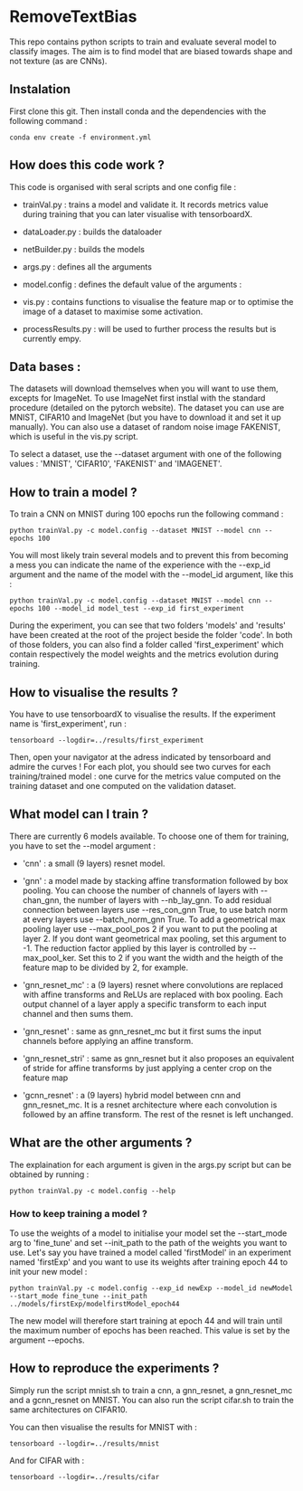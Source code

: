 # RemoveTextBias

This repo contains python scripts to train and evaluate several model to classify images. The aim is to find model that are biased
towards shape and not texture (as are CNNs).

## Instalation

First clone this git. Then install conda and the dependencies with the following command :

```
conda env create -f environment.yml
```

## How does this code work ?

This code is organised with seral scripts and one config file :

- trainVal.py : trains a model and validate it. It records metrics value during training that you can later visualise with tensorboardX.

- dataLoader.py : builds the dataloader
- netBuilder.py : builds the models
- args.py : defines all the arguments
- model.config : defines the default value of the arguments :

- vis.py : contains functions to visualise the feature map or to optimise the image of a dataset to maximise some activation.
- processResults.py : will be used to further process the results but is currently empy.

## Data bases :

The datasets will download themselves when you will want to use them, excepts for ImageNet. To use ImageNet first instlal with the standard procedure
(detailed on the pytorch website). The dataset you can use are MNIST, CIFAR10 and ImageNet (but you have to download it and set it up manually). You can also
use a dataset of random noise image FAKENIST, which is useful in the vis.py script.

To select a dataset, use the --dataset argument with one of the following values : 'MNIST', 'CIFAR10', 'FAKENIST' and 'IMAGENET'.

## How to train a model ?

To train a CNN on MNIST during 100 epochs run the following command :

```
python trainVal.py -c model.config --dataset MNIST --model cnn --epochs 100
```

You will most likely train several models and to prevent this from becoming a mess you can indicate the name of the experience
with the --exp_id argument and the name of the model with the --model_id argument, like this :

```
python trainVal.py -c model.config --dataset MNIST --model cnn --epochs 100 --model_id model_test --exp_id first_experiment
```

During the experiment, you can see that two folders 'models' and 'results' have been created at the root of the project beside the folder 'code'.
In both of those folders, you can also find a folder called 'first_experiment' which contain respectively the model weights and the metrics evolution during training.

## How to visualise the results ?

You have to use tensorboardX to visualise the results. If the experiment name is 'first_experiment', run :

```
tensorboard --logdir=../results/first_experiment
```

Then, open your navigator at the adress indicated by tensorboard and admire the curves ! For each plot, you should see two curves for each training/trained model : one curve for the metrics value computed on the training dataset and one computed on the validation dataset.

## What model can I train ?

There are currently 6 models available. To choose one of them for training, you have to set the --model argument :

- 'cnn' : a small (9 layers) resnet model.
- 'gnn' : a model made by stacking affine transformation followed by box pooling. You can choose the number of channels of layers with --chan_gnn, the number of layers with --nb_lay_gnn. To add residual connection between layers use --res_con_gnn True, to use batch norm at every layers use --batch_norm_gnn True. To add a geometrical max pooling layer use --max_pool_pos 2 if you want to put the pooling at layer 2. If you dont want geometrical max pooling, set this argument to -1. The reduction factor applied by this layer is controlled by --max_pool_ker. Set this to 2 if you want the width and the heigth of the feature map to be divided by 2, for example.

- 'gnn_resnet_mc' : a (9 layers) resnet where convolutions are replaced with affine transforms and ReLUs are replaced with box pooling. Each output channel of a layer apply a specific transform to each input channel and then sums them.
- 'gnn_resnet' : same as gnn_resnet_mc but it first sums the input channels before applying an affine transform.
- 'gnn_resnet_stri' : same as gnn_resnet but it also proposes an equivalent of stride for affine transforms by just applying a center crop on the feature map
- 'gcnn_resnet' : a (9 layers) hybrid model between cnn and gnn_resnet_mc. It is a resnet architecture where each convolution is followed by an affine transform. The rest of the resnet is left unchanged.

## What are the other arguments ?

The explaination for each argument is given in the args.py script but can be obtained by running :

```
python trainVal.py -c model.config --help
```

### How to keep training a model ?

To use the weights of a model to initialise your model set the --start_mode arg to 'fine_tune' and set --init_path to the path of the weights you want to use.
Let's say you have trained a model called 'firstModel' in an experiment named 'firstExp' and you want to use its weights after training epoch 44 to init your new model :

```
python trainVal.py -c model.config --exp_id newExp --model_id newModel --start_mode fine_tune --init_path ../models/firstExp/modelfirstModel_epoch44
```

The new model will therefore start training at epoch 44 and will train until the maximum number of epochs has been reached. This value is set by the argument --epochs.

## How to reproduce the experiments ?

Simply run the script mnist.sh to train a cnn, a gnn_resnet, a gnn_resnet_mc and a gcnn_resnet on MNIST.
You can also run the script cifar.sh to train the same architectures on CIFAR10.

You can then visualise the results for MNIST with  :

```
tensorboard --logdir=../results/mnist
```
And for CIFAR with :


```
tensorboard --logdir=../results/cifar
```

